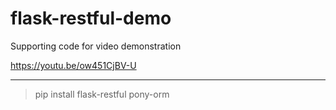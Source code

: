 # flask-restful-demo

Supporting code for video demonstration

https://youtu.be/ow451CjBV-U

---

>pip install flask-restful pony-orm

